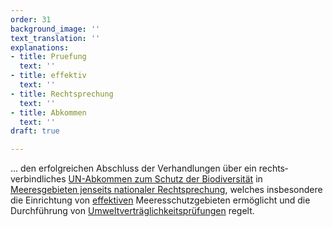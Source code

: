```yaml
---
order: 31
background_image: ''
text_translation: ''
explanations:
- title: Pruefung
  text: ''
- title: effektiv
  text: ''
- title: Rechtsprechung
  text: ''
- title: Abkommen
  text: ''
draft: true

---
```

… den erfolgreichen Abschluss der Verhandlungen über ein rechts­verbindliches [UN-Abkommen zum Schutz der Biodiversität](# "Abkommen") in [Meeresgebieten jenseits nationaler Rechtsprechung](# "Rechtsprechung"), welches insbesondere die Einrichtung von [effektiven](# "effektiv") Meeresschutzgebieten ermöglicht und die Durchführung von [Umweltverträglich­keitsprüfungen](# "Pruefung") regelt.